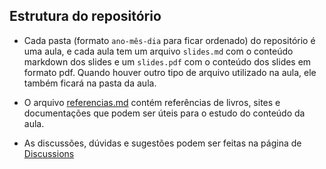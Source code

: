 ## Estrutura do repositório

- Cada pasta (formato `ano-mês-dia` para ficar ordenado) do repositório é uma aula, e cada aula tem um arquivo `slides.md` com o conteúdo markdown dos slides e um `slides.pdf` com o conteúdo dos slides em formato pdf. Quando houver outro tipo de arquivo utilizado na aula, ele também ficará na pasta da aula.

- O arquivo [referencias.md](./referencias.md) contém referências de livros, sites e documentações que podem ser úteis para o estudo do conteúdo da aula.

- As discussões, dúvidas e sugestões podem ser feitas na página de [Discussions](https://github.com/TI-UNICESUMAR/2024-programacao-web-esoft5s-b/discussions)
